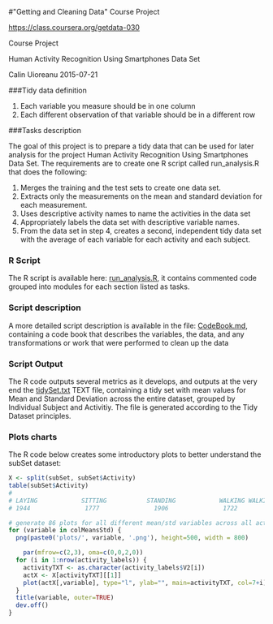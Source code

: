 #"Getting and Cleaning Data" Course Project

https://class.coursera.org/getdata-030

Course Project

Human Activity Recognition Using Smartphones Data Set 

Calin Uioreanu 2015-07-21

###Tidy data definition

1. Each variable you measure should be in one column
2. Each different observation of that variable should be in a different row

###Tasks description

The goal of this project is to prepare a tidy data that can be used for later analysis for the project Human Activity Recognition Using Smartphones Data Set. The requirements are to create one R script called run_analysis.R that does the following:

1. Merges the training and the test sets to create one data set.
2. Extracts only the measurements on the mean and standard deviation for each measurement. 
3. Uses descriptive activity names to name the activities in the data set
4. Appropriately labels the data set with descriptive variable names. 
5. From the data set in step 4, creates a second, independent tidy data set with the average of each variable for each activity and each subject.

### R Script

The R script is available here: [run_analysis.R](https://github.com/uioreanu/getdata-030-Course-Project/blob/master/run_analysis.R), it contains commented code grouped into modules for each section listed as tasks.

### Script description

A more detailed script description is available in the file: [CodeBook.md](https://github.com/uioreanu/getdata-030-Course-Project/blob/master/CodeBook.md), containing
a code book that describes the variables, the data, and any transformations or work that were performed to clean up the data

### Script Output

The R code outputs several metrics as it develops, and outputs at the very end the [tidySet.txt](https://github.com/uioreanu/getdata-030-Course-Project/blob/master/tidySet.txt) TEXT file, containing
a tidy set with mean values for Mean and Standard Deviation across the entire dataset, grouped by Individual Subject and Activitiy. The file is generated according to the Tidy Dataset principles.

### Plots charts

The R code below creates some introductory plots to better understand the subSet dataset:

[logo]: https://raw.githubusercontent.com/uioreanu/getdata-030-Course-Project/master/plots/FrequencyBodyAccelerationJerkMagnitudeMean.png "FrequencyBodyAccelerationJerkMagnitudeMean"
[logo]: https://raw.githubusercontent.com/uioreanu/getdata-030-Course-Project/master/plots/FrequencyBodyAccelerationJerkStdX.png "FrequencyBodyAccelerationJerkStdX"
[logo]: https://raw.githubusercontent.com/uioreanu/getdata-030-Course-Project/master/plots/TimeBodyAccelerationMeanX.png "TimeBodyAccelerationMeanX"

```r
X <- split(subSet, subSet$Activity)
table(subSet$Activity)
# 
# LAYING            SITTING           STANDING            WALKING WALKING_DOWNSTAIRS   WALKING_UPSTAIRS 
# 1944               1777               1906               1722               1406               1544 

# generate 86 plots for all different mean/std variables across all activities
for (variable in colMeansStd) {
  png(paste0('plots/', variable, '.png'), height=500, width = 800)

    par(mfrow=c(2,3), oma=c(0,0,2,0))
  for (i in 1:nrow(activity_labels)) {
    activityTXT <- as.character(activity_labels$V2[i])
    actX <- X[activityTXT][[1]]
    plot(actX[,variable], type="l", ylab="", main=activityTXT, col=7+i)
  }
  title(variable, outer=TRUE)
  dev.off()
}
```

